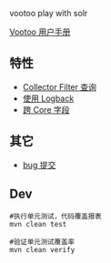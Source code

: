 vootoo play with solr

[Vootoo 用户手册](https://chenlb.gitbooks.io/vootoo-user-guide/content/index.html)

## 特性

* [Collector Filter 查询](https://github.com/vootoo/vootoo-user-guide/blob/master/Collector%20Filter.md)
* [使用 Logback](https://github.com/vootoo/vootoo-user-guide/blob/master/Logback%20For%20Solr%20Logging.md)
* [跨 Core 字段](https://github.com/vootoo/vootoo-user-guide/blob/master/Cross%20Core%20Field.md)

## 其它

 * [bug 提交](https://github.com/vootoo/vootoo/issues/new)
 
## Dev

```
#执行单元测试，代码覆盖报表
mvn clean test

#验证单元测试覆盖率
mvn clean verify
```
